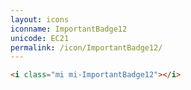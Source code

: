 ```yaml
---
layout: icons
iconname: ImportantBadge12
unicode: EC21
permalink: /icon/ImportantBadge12/
---
```


``` html
<i class="mi mi-ImportantBadge12"></i>
```
